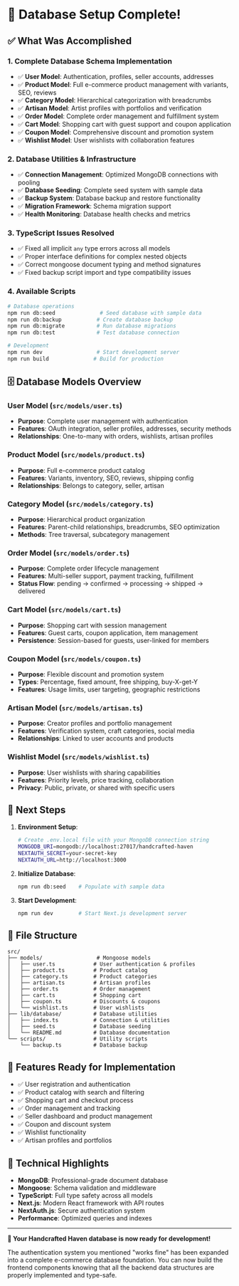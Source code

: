 # 🎉 Database Setup Complete!

## ✅ What Was Accomplished

### 1. **Complete Database Schema Implementation**
- ✅ **User Model**: Authentication, profiles, seller accounts, addresses
- ✅ **Product Model**: Full e-commerce product management with variants, SEO, reviews
- ✅ **Category Model**: Hierarchical categorization with breadcrumbs
- ✅ **Artisan Model**: Artist profiles with portfolios and verification
- ✅ **Order Model**: Complete order management and fulfillment system
- ✅ **Cart Model**: Shopping cart with guest support and coupon application
- ✅ **Coupon Model**: Comprehensive discount and promotion system
- ✅ **Wishlist Model**: User wishlists with collaboration features

### 2. **Database Utilities & Infrastructure**
- ✅ **Connection Management**: Optimized MongoDB connections with pooling
- ✅ **Database Seeding**: Complete seed system with sample data
- ✅ **Backup System**: Database backup and restore functionality
- ✅ **Migration Framework**: Schema migration support
- ✅ **Health Monitoring**: Database health checks and metrics

### 3. **TypeScript Issues Resolved**
- ✅ Fixed all implicit `any` type errors across all models
- ✅ Proper interface definitions for complex nested objects
- ✅ Correct mongoose document typing and method signatures
- ✅ Fixed backup script import and type compatibility issues

### 4. **Available Scripts**
```bash
# Database operations
npm run db:seed              # Seed database with sample data
npm run db:backup           # Create database backup
npm run db:migrate          # Run database migrations
npm run db:test             # Test database connection

# Development
npm run dev                 # Start development server
npm run build              # Build for production
```

## 🗄️ Database Models Overview

### User Model (`src/models/user.ts`)
- **Purpose**: Complete user management with authentication
- **Features**: OAuth integration, seller profiles, addresses, security methods
- **Relationships**: One-to-many with orders, wishlists, artisan profiles

### Product Model (`src/models/product.ts`)
- **Purpose**: Full e-commerce product catalog
- **Features**: Variants, inventory, SEO, reviews, shipping config
- **Relationships**: Belongs to category, seller, artisan

### Category Model (`src/models/category.ts`)
- **Purpose**: Hierarchical product organization
- **Features**: Parent-child relationships, breadcrumbs, SEO optimization
- **Methods**: Tree traversal, subcategory management

### Order Model (`src/models/order.ts`)
- **Purpose**: Complete order lifecycle management
- **Features**: Multi-seller support, payment tracking, fulfillment
- **Status Flow**: pending → confirmed → processing → shipped → delivered

### Cart Model (`src/models/cart.ts`)
- **Purpose**: Shopping cart with session management
- **Features**: Guest carts, coupon application, item management
- **Persistence**: Session-based for guests, user-linked for members

### Coupon Model (`src/models/coupon.ts`)
- **Purpose**: Flexible discount and promotion system
- **Types**: Percentage, fixed amount, free shipping, buy-X-get-Y
- **Features**: Usage limits, user targeting, geographic restrictions

### Artisan Model (`src/models/artisan.ts`)
- **Purpose**: Creator profiles and portfolio management
- **Features**: Verification system, craft categories, social media
- **Relationships**: Linked to user accounts and products

### Wishlist Model (`src/models/wishlist.ts`)
- **Purpose**: User wishlists with sharing capabilities
- **Features**: Priority levels, price tracking, collaboration
- **Privacy**: Public, private, or shared with specific users

## 🚀 Next Steps

1. **Environment Setup**:
   ```bash
   # Create .env.local file with your MongoDB connection string
   MONGODB_URI=mongodb://localhost:27017/handcrafted-haven
   NEXTAUTH_SECRET=your-secret-key
   NEXTAUTH_URL=http://localhost:3000
   ```

2. **Initialize Database**:
   ```bash
   npm run db:seed    # Populate with sample data
   ```

3. **Start Development**:
   ```bash
   npm run dev        # Start Next.js development server
   ```

## 📁 File Structure
```
src/
├── models/                 # Mongoose models
│   ├── user.ts            # User authentication & profiles
│   ├── product.ts         # Product catalog
│   ├── category.ts        # Product categories
│   ├── artisan.ts         # Artisan profiles
│   ├── order.ts           # Order management
│   ├── cart.ts            # Shopping cart
│   ├── coupon.ts          # Discounts & coupons
│   └── wishlist.ts        # User wishlists
├── lib/database/          # Database utilities
│   ├── index.ts           # Connection & utilities
│   ├── seed.ts            # Database seeding
│   └── README.md          # Database documentation
└── scripts/               # Utility scripts
    └── backup.ts          # Database backup
```

## 🎯 Features Ready for Implementation

- ✅ User registration and authentication
- ✅ Product catalog with search and filtering
- ✅ Shopping cart and checkout process
- ✅ Order management and tracking
- ✅ Seller dashboard and product management
- ✅ Coupon and discount system
- ✅ Wishlist functionality
- ✅ Artisan profiles and portfolios

## 🔧 Technical Highlights

- **MongoDB**: Professional-grade document database
- **Mongoose**: Schema validation and middleware
- **TypeScript**: Full type safety across all models
- **Next.js**: Modern React framework with API routes
- **NextAuth.js**: Secure authentication system
- **Performance**: Optimized queries and indexes

---

**🎉 Your Handcrafted Haven database is now ready for development!**

The authentication system you mentioned "works fine" has been expanded into a complete e-commerce database foundation. You can now build the frontend components knowing that all the backend data structures are properly implemented and type-safe.
